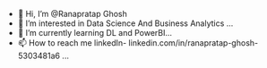 - 👋 Hi, I’m @Ranapratap Ghosh
- 👀 I’m interested in Data Science And Business Analytics ...
- 🌱 I’m currently learning DL and PowerBI...
- 📫 How to reach me linkedIn- linkedin.com/in/ranapratap-ghosh-5303481a6 ...


<!---
Gojo21/Gojo21 is a ✨ special ✨ repository because its `README.md` (this file) appears on your GitHub profile.
You can click the Preview link to take a look at your changes.
--->
